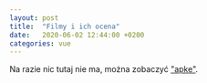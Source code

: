 ```yaml
---
layout: post
title:  "Filmy i ich ocena"
date:   2020-06-02 12:44:00 +0200
categories: vue
---
```


Na razie nic tutaj nie ma, można zobaczyć ["apke"][apka].

[apka]: https://kciebiera.github.io/vue-cf
